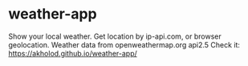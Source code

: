# weather-app
Show your local weather.
Get location by ip-api.com, or browser geolocation.
Weather data from openweathermap.org api2.5
Check it: https://akholod.github.io/weather-app/
